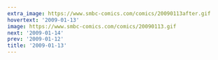 ```yaml
---
extra_image: https://www.smbc-comics.com/comics/20090113after.gif
hovertext: '2009-01-13'
image: https://www.smbc-comics.com/comics/20090113.gif
next: '2009-01-14'
prev: '2009-01-12'
title: '2009-01-13'
---
```

